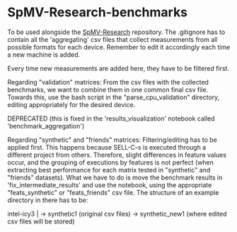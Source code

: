 # SpMV-Research-benchmarks
To be used alongside the [SpMV-Research](https://github.com/cslab-ntua/SpMV-Research) repository.
The .gitignore has to contain all the 'aggregating' csv files that collect measurements from all possible formats for each device. Remember to edit it accordingly each time a new machine is added.

Every time new measurements are added here, they have to be filtered first. 

Regarding "validation" matrices:
From the csv files with the collected benchmarks, we want to combine them in one common final csv file. Towards this, use the bash script in the "parse_cpu_validation" directory, editing appropriately for the desired device.


DEPRECATED (this is fixed in the 'results_visualization' notebook called 'benchmark_aggregation')

Regarding "synthetic" and "friends" matrices: Filtering/editing has to be applied first. This happens because SELL-C-s is executed through a different project from others. Therefore, slight differences in feature values occur, and the grouping of executions by features is not perfect (when extracting best performance for each matrix tested in "synthetic" and "friends" datasets). What we have to do is move the benchmark results in 'fix_intermediate_results' and use the notebook, using the appropriate "feats_synthetic" or "feats_friends" csv file. The structure of an example directory in there has to be:

intel-icy3
	|
	-> synthetic1 (original csv files)
	-> synthetic_new1 (where edited csv files will be stored)
